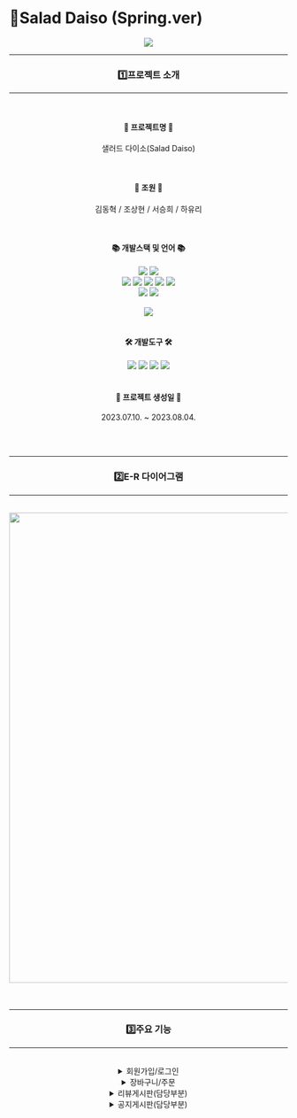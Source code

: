 # 🥗Salad Daiso (Spring.ver)

<div align='center'>
  <img src="https://capsule-render.vercel.app/api?type=waving&color=0:4ECA8C,100:ADFF2F&height=200&section=header&text=Team&nbsp;project&nbsp;(Spring.ver)&fontSize=40&fontAlignY=38" />
</div>

<div align='center'>
  <hr/><h3>1️⃣프로젝트 소개</h3><hr/>
  <br/>
  <h4>🥗 프로젝트명 🥗</h4>
  <p>샐러드 다이소(Salad Daiso)</p>
  <br/>
  <h4>🌟 조원 🌟</h4>
  <p>김동혁 / 조상현 / 서승희 / 하유리</p>
</div>
<br/>

<div align='center'>
    <h4>📚 개발스택 및 언어 📚</h4>
    <div>
      <div align="center">
        <img src="https://img.shields.io/badge/Spring-6DB33F?style=flat&logo=Spring&logoColor=white" />
        <img src="https://img.shields.io/badge/Bootstrap-7952B3?style=flat&logo=Bootstrap&logoColor=white" />
        <br/>
      	<img src="https://img.shields.io/badge/Java-007396?style=flat&logo=Conda-Forge&logoColor=white" />
      	<img src="https://img.shields.io/badge/JavaScript-F7DF1E?style=flat&logo=JavaScript&logoColor=white" />
      	<img src="https://img.shields.io/badge/jQuery-0769AD?style=flat&logo=jQuery&logoColor=white" />
        <img src="https://img.shields.io/badge/HTML5-E34F26?style=flat&logo=HTML5&logoColor=white" />
      	<img src="https://img.shields.io/badge/CSS3-1572B6?style=flat&logo=CSS3&logoColor=white" />
        <br/>
        <img src="https://img.shields.io/badge/Mybatis-000000?style=flat&logo=Fluentd&logoColor=white" />
      	<img src="https://img.shields.io/badge/Oracle-F80000?style=flat&logo=Oracle&logoColor=white" />      	
      </div>
      <br/>
      <div align='center'>
        <img src="https://github-readme-stats.vercel.app/api/top-langs/?username=hayuri90&layout=compact">
      </div>
    </div>
    <br/>
    <h4>🛠 개발도구 🛠</h4>
    <img src="https://img.shields.io/badge/Eclipse%20IDE-2C2255?style=flat&logo=EclipseIDE&logoColor=white" />
    <img src="https://img.shields.io/badge/Tomcat-F8DC75?style=flat&logo=ApacheTomcat&logoColor=white" />
    <img src="https://img.shields.io/badge/GitHub-181717?style=flat&logo=GitHub&logoColor=white" />
    <img src="https://img.shields.io/badge/Notion-333317?style=flat&logo=Notion&logoColor=white" />
</div>
<br/>

<div align='center'>
  <h4>📆 프로젝트 생성일 📆</h4>
  <p>2023.07.10. ~ 2023.08.04.</p>
</div>
<br/><br/>

<div align='center'>
  <hr/><h3>2️⃣E-R 다이어그램</h3><hr/>
  <br/>
  <img src="https://github.com/hayuri90/saladdaiso/assets/121767145/fb143583-1039-4ceb-89cb-73ad64355df3" width="850">
</div>
<br/><br/>

<div align='center'>
  <hr/><h3>3️⃣주요 기능</h3><hr/>
  <br/>
  <details>
    <summary>회원가입/로그인</summary>
    <div markdown="1">
      <br/>
      <img src="https://img.shields.io/badge/회원가입(문자메시지 인증)-FFFF00?style=flat" /><br/>
      <img src="https://github.com/hayuri90/saladdaiso/assets/121767145/47f2239e-2d4d-4e9c-a100-233ef65d9f97" width="850">
      <br/><br/><br/>
      <img src="https://img.shields.io/badge/로그인-FFFF00?style=flat" /><br/>
      <img src="https://github.com/hayuri90/saladdaiso/assets/121767145/0cfdefb9-6e43-4739-a088-274c8b58800a" width="850">
    </div>
    <br/><br/>
  </details>
  <details>
    <summary>장바구니/주문</summary>
    <div markdown="1">
      <br/>
      <img src="https://img.shields.io/badge/세트상품 담기-FFFF00?style=flat" /><br/>
      <img src="https://github.com/hayuri90/saladdaiso/assets/121767145/89b6eb0c-f030-4881-aa15-897f437446b7" width="850">
      <br/><br/><br/>
      <img src="https://img.shields.io/badge/개별재료 담기/장바구니-FFFF00?style=flat" /><br/>
      <img src="https://github.com/startDev01/Salad/assets/97159362/c2f27482-c738-4ba2-8cb3-29364e74c0a1" width="850">
      <br/><br/><br/>
      <img src="https://img.shields.io/badge/주문/주문내역 확인-FFFF00?style=flat" /><br/>
      <img src="https://github.com/startDev01/Salad/assets/97159362/6a70a94b-f8df-4129-a41c-25f44ac82ac7" width="850"><br/>
    </div>
    <br/><br/>
  </details>
  <details>
    <summary>리뷰게시판(담당부분)</summary>
    <div markdown="1">
      <br/>
      <img src="https://img.shields.io/badge/게시물 작성(첨부파일 업로드)-FFFF00?style=flat" /><br/>
      <img src="https://github.com/hayuri90/saladdaiso/assets/121767145/272fa652-362a-4101-bba2-c89bbd30bc95" width="850">
      <br/><br/><br/>
      <img src="https://img.shields.io/badge/답글 작성/계층형게시판-FFFF00?style=flat" /><br/>
      <img src="https://github.com/hayuri90/saladdaiso/assets/121767145/cb522b72-ec7d-467e-94cd-48b9da4d95bc" width="850">
      <br/><br/><br/>
      <img src="https://img.shields.io/badge/게시물 수정-FFFF00?style=flat" /><br/>
      <img src="https://github.com/hayuri90/saladdaiso/assets/121767145/e80cb37e-39af-4f77-8a6e-82fa3965fc21" width="850">
      <br/><br/><br/>
      <img src="https://img.shields.io/badge/게시물 삭제-FFFF00?style=flat" /><br/>
      <img src="https://github.com/hayuri90/saladdaiso/assets/121767145/b5513245-edc5-4d22-9e61-6a6c8952d14f" width="850">
      <br/><br/><br/>
      <img src="https://img.shields.io/badge/페이징-FFFF00?style=flat" /><br/>
      <img src="https://github.com/hayuri90/saladdaiso/assets/121767145/b9993f2d-744e-40ec-bcc7-e5c98797aa5c" width="850">
      <br/><br/><br/>
      <img src="https://img.shields.io/badge/검색 기능-FFFF00?style=flat" /><br/>
      <img src="https://blog.kakaocdn.net/dn/OCXyT/btsykmKaIY2/GI9uK6h2i4gDV8PgFlAjb0/img.gif" width="850">
      <br/><br/><br/>
      <img src="https://img.shields.io/badge/댓글 기능-FFFF00?style=flat" /><br/>
      <img src="https://github.com/hayuri90/saladdaiso/assets/121767145/7a20cab6-e215-48f6-ad78-caced0a8a3c8" width="850">      
    </div>
    <br/><br/>
  </details>
  <details>
    <summary>공지게시판(담당부분)</summary>
    <div markdown="1">
      <br/>
      <img src="https://img.shields.io/badge/게시물 작성(첨부파일 업로드)-FFFF00?style=flat" /><br/>
      <img src="https://github.com/hayuri90/saladdaiso/assets/121767145/a5044849-6eda-41f8-aaf3-41f156f298ac" width="850">
      <br/>
      <br/>
      <img src="https://img.shields.io/badge/게시물 수정/삭제-FFFF00?style=flat" /><br/>
      <img src="https://github.com/hayuri90/saladdaiso/assets/121767145/b7530a69-27a8-4505-a3ae-d6edce203a70" width="850">
      <img src="https://github.com/hayuri90/saladdaiso/assets/121767145/64c5e02b-2ba2-47d1-8696-7015ca9bef9d" width="850">
    </div>
    <br/><br/>
  </details>
  <br/><br/><br/>
</div>